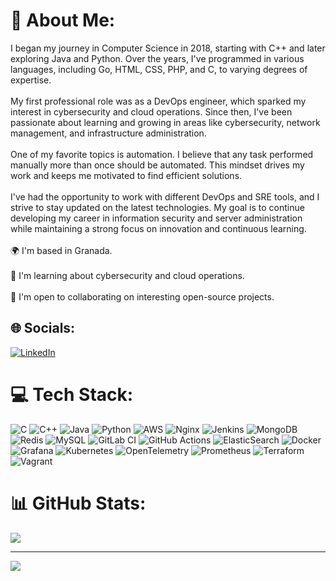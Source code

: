 # 💫 About Me:
I began my journey in Computer Science in 2018, starting with C++ and later exploring Java and Python. Over the years, I've programmed in various languages, including Go, HTML, CSS, PHP, and C, to varying degrees of expertise.<br><br>My first professional role was as a DevOps engineer, which sparked my interest in cybersecurity and cloud operations. Since then, I've been passionate about learning and growing in areas like cybersecurity, network management, and infrastructure administration.<br><br>One of my favorite topics is automation. I believe that any task performed manually more than once should be automated. This mindset drives my work and keeps me motivated to find efficient solutions.<br><br>I've had the opportunity to work with different DevOps and SRE tools, and I strive to stay updated on the latest technologies. My goal is to continue developing my career in information security and server administration while maintaining a strong focus on innovation and continuous learning.<br><br>🌍 I'm based in Granada.<br><br>🧠 I'm learning about cybersecurity and cloud operations.<br><br>🤝 I'm open to collaborating on interesting open-source projects.


## 🌐 Socials:
[![LinkedIn](https://img.shields.io/badge/LinkedIn-%230077B5.svg?logo=linkedin&logoColor=white)](https://linkedin.com/in/https://www.linkedin.com/in/jose-luis-paris-reyes/) 

# 💻 Tech Stack:
![C](https://img.shields.io/badge/c-%2300599C.svg?style=flat&logo=c&logoColor=white) ![C++](https://img.shields.io/badge/c++-%2300599C.svg?style=flat&logo=c%2B%2B&logoColor=white) ![Java](https://img.shields.io/badge/java-%23ED8B00.svg?style=flat&logo=openjdk&logoColor=white) ![Python](https://img.shields.io/badge/python-3670A0?style=flat&logo=python&logoColor=ffdd54) ![AWS](https://img.shields.io/badge/AWS-%23FF9900.svg?style=flat&logo=amazon-aws&logoColor=white) ![Nginx](https://img.shields.io/badge/nginx-%23009639.svg?style=flat&logo=nginx&logoColor=white) ![Jenkins](https://img.shields.io/badge/jenkins-%232C5263.svg?style=flat&logo=jenkins&logoColor=white) ![MongoDB](https://img.shields.io/badge/MongoDB-%234ea94b.svg?style=flat&logo=mongodb&logoColor=white) ![Redis](https://img.shields.io/badge/redis-%23DD0031.svg?style=flat&logo=redis&logoColor=white) ![MySQL](https://img.shields.io/badge/mysql-4479A1.svg?style=flat&logo=mysql&logoColor=white) ![GitLab CI](https://img.shields.io/badge/gitlab%20CI-%23181717.svg?style=flat&logo=gitlab&logoColor=white) ![GitHub Actions](https://img.shields.io/badge/github%20actions-%232671E5.svg?style=flat&logo=githubactions&logoColor=white) ![ElasticSearch](https://img.shields.io/badge/-ElasticSearch-005571?style=flat&logo=elasticsearch) ![Docker](https://img.shields.io/badge/docker-%230db7ed.svg?style=flat&logo=docker&logoColor=white) ![Grafana](https://img.shields.io/badge/grafana-%23F46800.svg?style=flat&logo=grafana&logoColor=white) ![Kubernetes](https://img.shields.io/badge/kubernetes-%23326ce5.svg?style=flat&logo=kubernetes&logoColor=white) ![OpenTelemetry](https://img.shields.io/badge/OpenTelemetry-FFFFFF?&style=flat&logo=opentelemetry&logoColor=black) ![Prometheus](https://img.shields.io/badge/Prometheus-E6522C?style=flat&logo=Prometheus&logoColor=white) ![Terraform](https://img.shields.io/badge/terraform-%235835CC.svg?style=flat&logo=terraform&logoColor=white) ![Vagrant](https://img.shields.io/badge/vagrant-%231563FF.svg?style=flat&logo=vagrant&logoColor=white)
# 📊 GitHub Stats:
![](https://github-readme-stats.vercel.app/api?username=XileonXL&theme=radical&hide_border=false&include_all_commits=false&count_private=false)<br/>

---
[![](https://visitcount.itsvg.in/api?id=XileonXL&icon=0&color=0)](https://visitcount.itsvg.in)

<!-- Proudly created with GPRM ( https://gprm.itsvg.in ) -->
